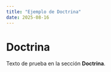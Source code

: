 ```yaml
---
title: "Ejemplo de Doctrina"
date: 2025-08-16
---
```


# Doctrina

Texto de prueba en la sección **Doctrina**.

